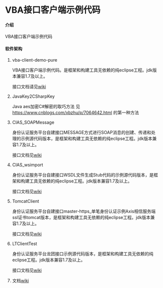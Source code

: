 # VBA接口客户端示例代码

#### 介绍

VBA接口客户端示例代码

#### 软件架构

1. vba-client-demo-pure

   VBA接口客户端示例代码。是框架和构建工具无依赖的纯eclipse工程。jdk版本兼容1.7及以上。
   
   接口文档请见[wiki](https://github.com/ITect888/vba_client_demo/wiki)

2. JavaKey2CSharpKey

   Java aes加密C#解密的取巧方法 见<https://www.cnblogs.com/xbzhu/p/7064642.html> 的第一种方法

3. CIAS_SOAPMessage 

   身份认证服务平台自建接口MESSAGE方式进行SOAP消息的创建、传递和处理的示例源代码版本，是框架和构建工具无依赖的纯eclipse工程。jdk版本兼容1.7及以上。
   
   接口文档见[wiki](https://github.com/ITect888/vba_client_demo/wiki)
   
4. CIAS_wsimport

   身份认证服务平台自建接口WSDL文件生成Stub代码的示例源代码版本，是框架和构建工具无依赖的纯eclipse工程。jdk版本兼容1.7及以上。
   
   接口文档见[wiki](https://github.com/ITect888/vba_client_demo/wiki)
  
5. TomcatClient

   身份认证服务平台自建接口master-https_单笔身份认证示例Axis相信服务端ssl证书tomcat版本，是框架和构建工具无依赖的纯eclipse工程。jdk版本兼容1.7及以上。
   
   接口文档见[wiki](https://github.com/ITect888/vba_client_demo/wiki)
   
6. LTClientTest

   身份认证服务平台龙团接口示例源代码版本，是框架和构建工具无依赖的纯eclipse工程。jdk版本兼容1.7及以上。
   
   接口文档见[wiki](https://github.com/ITect888/vba_client_demo/wiki)
   
7. 文档[wiki](https://github.com/ITect888/vba_client_demo/wiki)

